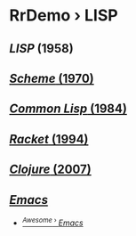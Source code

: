 # RrDemo › LISP

## *LISP* (1958)

## [*Scheme* (1970)](http://scheme-reports.org/)

## [*Common Lisp* (1984)](http://common-lisp.net/)

## [*Racket* (1994)](http://racket-lang.org/)

## [*Clojure* (2007)](http://clojure.org/)

## [*Emacs*](http://gnu.org/software/emacs/)
- [<sup>*Awesome* › </sup>*Emacs*](http://github.com/emacs-tw/awesome-emacs)
